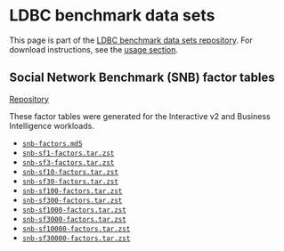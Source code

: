 # LDBC benchmark data sets

This page is part of the [LDBC benchmark data sets repository](index). For download instructions, see the [usage section](index#usage).

## Social Network Benchmark (SNB) factor tables

[Repository](https://hdl.handle.net/11112/f406fdc8-89fd-a0df-48f5-df4132781d70)

These factor tables were generated for the Interactive v2 and Business Intelligence workloads.

* [`snb-factors.md5`](https://repository.surfsara.nl/datasets/cwi/ldbc-snb-factors/files/snb-factors.md5)
* [`snb-sf1-factors.tar.zst`](https://repository.surfsara.nl/datasets/cwi/ldbc-snb-factors/files/snb-sf1-factors.tar.zst)
* [`snb-sf3-factors.tar.zst`](https://repository.surfsara.nl/datasets/cwi/ldbc-snb-factors/files/snb-sf3-factors.tar.zst)
* [`snb-sf10-factors.tar.zst`](https://repository.surfsara.nl/datasets/cwi/ldbc-snb-factors/files/snb-sf10-factors.tar.zst)
* [`snb-sf30-factors.tar.zst`](https://repository.surfsara.nl/datasets/cwi/ldbc-snb-factors/files/snb-sf30-factors.tar.zst)
* [`snb-sf100-factors.tar.zst`](https://repository.surfsara.nl/datasets/cwi/ldbc-snb-factors/files/snb-sf100-factors.tar.zst)
* [`snb-sf300-factors.tar.zst`](https://repository.surfsara.nl/datasets/cwi/ldbc-snb-factors/files/snb-sf300-factors.tar.zst)
* [`snb-sf1000-factors.tar.zst`](https://repository.surfsara.nl/datasets/cwi/ldbc-snb-factors/files/snb-sf1000-factors.tar.zst)
* [`snb-sf3000-factors.tar.zst`](https://repository.surfsara.nl/datasets/cwi/ldbc-snb-factors/files/snb-sf3000-factors.tar.zst)
* [`snb-sf10000-factors.tar.zst`](https://repository.surfsara.nl/datasets/cwi/ldbc-snb-factors/files/snb-sf10000-factors.tar.zst)
* [`snb-sf30000-factors.tar.zst`](https://repository.surfsara.nl/datasets/cwi/ldbc-snb-factors/files/snb-sf30000-factors.tar.zst)
